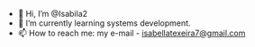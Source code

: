 - 👋 Hi, I’m @Isabila2
- 🌱 I’m currently learning systems development.
- 📫 How to reach me: my e-mail - isabellatexeira7@gmail.com


<!---
Isabila2/Isabila2 is a ✨ special ✨ repository because its `README.md` (this file) appears on your GitHub profile.
You can click the Preview link to take a look at your changes.
--->
